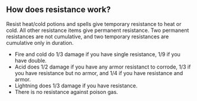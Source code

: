 ## How does resistance work?

Resist heat/cold potions and spells give temporary resistance to heat or cold.  All other resistance items give permanent resistance.  Two permanent resistances are not cumulative, and two temporary resistances are cumulative only in duration.

- Fire and cold do 1/3 damage if you have single resistance, 1/9 if you have double. 
- Acid does 1/2 damage if you have any armor resistanct to corrode, 1/3 if you have resistance but no armor, and 1/4 if you have resistance and armor. 
- Lightning does 1/3 damage if you have resistance. 
- There is no resistance against poison gas.